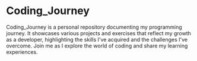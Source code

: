 # Coding_Journey
Coding_Journey is a personal repository documenting my programming journey. It showcases various projects and exercises that reflect my growth as a developer, highlighting the skills I've acquired and the challenges I've overcome. Join me as I explore the world of coding and share my learning experiences.
